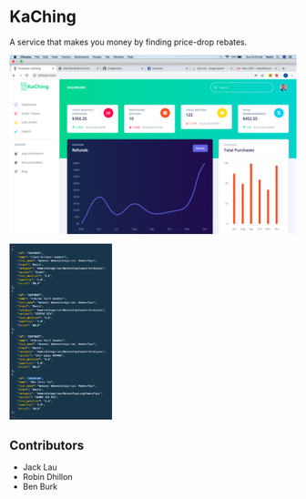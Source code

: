 # KaChing
A service that makes you money by finding price-drop rebates.


![](./screenshots/dashboard.png)

<img src="./screenshots/data.png" width="180">

## Contributors
- Jack Lau
- Robin Dhillon
- Ben Burk
